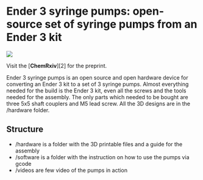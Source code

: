 # Ender 3 syringe pumps: open-source set of syringe pumps from an Ender 3 kit

![][1]

Visit the [**ChemRxiv**][2] for the preprint.

Ender 3 syringe pumps is an open source and open hardware device for converting an Ender 3 kit to a set of 3 syringe pumps. Almost everything needed for the build is the Ender 3 kit, even all the screws and the tools needed for the assembly. 
The only parts which needed to be bought are three 5x5 shaft couplers and M5 lead screw. 
All the 3D designs are in the /hardware folder. 

## Structure 
+ /hardware is a folder with the 3D printable files and a guide for the assembly 
+ /software is a folder with the instruction on how to use the pumps via gcode 
+ /videos are few video of the pumps in action

[1]: https://github.com/Vsaggiomo/Ender3-syringe-pumps/blob/main/Figures/fig1.jpg
